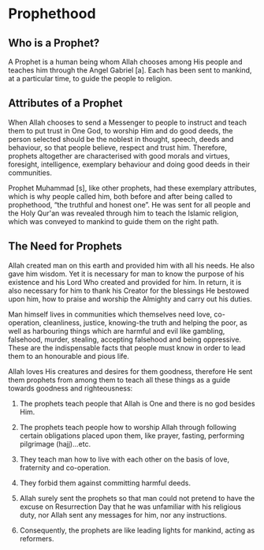 Prophethood
===========

Who is a Prophet?
-----------------

A Prophet is a human being whom Allah chooses among His people and
teaches him through the Angel Gabriel [a]. Each has been sent to
mankind, at a particular time, to guide the people to religion.

Attributes of a Prophet
-----------------------

When Allah chooses to send a Messenger to people to instruct and teach
them to put trust in One God, to worship Him and do good deeds, the
person selected should be the noblest in thought, speech, deeds and
behaviour, so that people believe, respect and trust him. Therefore,
prophets altogether are characterised with good morals and virtues,
foresight, intelligence, exemplary behaviour and doing good deeds in
their communities.

Prophet Muhammad [s], like other prophets, had these exemplary
attributes, which is why people called him, both before and after being
called to prophethood, “the truthful and honest one”. He was sent for
all people and the Holy Qur'an was revealed through him to teach the
Islamic religion, which was conveyed to mankind to guide them on the
right path.

The Need for Prophets
---------------------

Allah created man on this earth and provided him with all his needs. He
also gave him wisdom. Yet it is necessary for man to know the purpose of
his existence and his Lord Who created and provided for him. In return,
it is also necessary for him to thank his Creator for the blessings He
bestowed upon him, how to praise and worship the Almighty and carry out
his duties.

Man himself lives in communities which themselves need love,
co-operation, cleanliness, justice, knowing-the truth and helping the
poor, as well as harbouring things which are harmful and evil like
gambling, falsehood, murder, stealing, accepting falsehood and being
oppressive. These are the indispensable facts that people must know in
order to lead them to an honourable and pious life.

Allah loves His creatures and desires for them goodness, therefore He
sent them prophets from among them to teach all these things as a guide
towards goodness and righteousness:

1. The prophets teach people that Allah is One and there is no god
besides Him.

2. The prophets teach people how to worship Allah through following
certain obligations placed upon them, like prayer, fasting, performing
pilgrimage (hajj)...etc.

3. They teach man how to live with each other on the basis of love,
fraternity and co-operation.

4. They forbid them against committing harmful deeds.

5. Allah surely sent the prophets so that man could not pretend to have
the excuse on Resurrection Day that he was unfamiliar with his religious
duty, nor Allah sent any messages for him, nor any instructions.

6. Consequently, the prophets are like leading lights for mankind,
acting as reformers.


